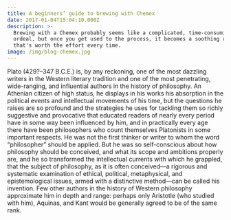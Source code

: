 ```yaml
---
title: A beginners’ guide to brewing with Chemex
date: 2017-01-04T15:04:10.000Z
description: >-
  Brewing with a Chemex probably seems like a complicated, time-consuming
  ordeal, but once you get used to the process, it becomes a soothing ritual
  that's worth the effort every time.
image: /img/blog-chemex.jpg
---
```


Plato (429?–347 B.C.E.) is, by any reckoning, one of the most dazzling writers in the Western literary tradition and one of the most penetrating, wide-ranging, and influential authors in the history of philosophy. An Athenian citizen of high status, he displays in his works his absorption in the political events and intellectual movements of his time, but the questions he raises are so profound and the strategies he uses for tackling them so richly suggestive and provocative that educated readers of nearly every period have in some way been influenced by him, and in practically every age there have been philosophers who count themselves Platonists in some important respects. He was not the first thinker or writer to whom the word “philosopher” should be applied. But he was so self-conscious about how philosophy should be conceived, and what its scope and ambitions properly are, and he so transformed the intellectual currents with which he grappled, that the subject of philosophy, as it is often conceived—a rigorous and systematic examination of ethical, political, metaphysical, and epistemological issues, armed with a distinctive method—can be called his invention. Few other authors in the history of Western philosophy approximate him in depth and range: perhaps only Aristotle (who studied with him), Aquinas, and Kant would be generally agreed to be of the same rank.
